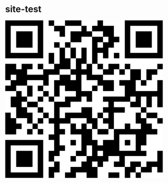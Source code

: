 # site-test

![Веб-чат иллюстрация](https://github.com/svirid132/site-test/raw/main/image/qr-code.png)